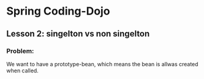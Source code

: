 # Spring Coding-Dojo

## Lesson 2: singelton vs non singelton

### Problem: 
We want to have a prototype-bean, which means the bean is allwas created when called.

